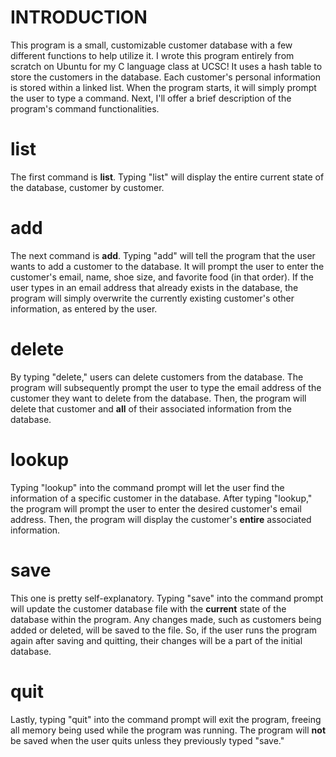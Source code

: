 # INTRODUCTION
This program is a small, customizable customer database with a few different functions to help utilize it. I wrote this program entirely from scratch on Ubuntu for my C language class at UCSC! It uses a hash table to store the customers in the database. Each customer's personal information is stored within a linked list. When the program starts, it will simply prompt the user to type a command. Next, I'll offer a brief description of the program's command functionalities.
# list
The first command is **list**. Typing "list" will display the entire current state of the database, customer by customer.
# add
The next command is **add**. Typing "add" will tell the program that the user wants to add a customer to the database. It will prompt the user to enter the customer's email, name, shoe size, and favorite food (in that order). If the user types in an email address that already exists in the database, the program will simply overwrite the currently existing customer's other information, as entered by the user.
# delete
By typing "delete," users can delete customers from the database. The program will subsequently prompt the user to type the email address of the customer they want to delete from the database. Then, the program will delete that customer and **all** of their associated information from the database.
# lookup
Typing "lookup" into the command prompt will let the user find the information of a specific customer in the database. After typing "lookup," the program will prompt the user to enter the desired customer's email address. Then, the program will display the customer's **entire** associated information.
# save
This one is pretty self-explanatory. Typing "save" into the command prompt will update the customer database file with the **current** state of the database within the program. Any changes made, such as customers being added or deleted, will be saved to the file. So, if the user runs the program again after saving and quitting, their changes will be a part of the initial database.
# quit
Lastly, typing "quit" into the command prompt will exit the program, freeing all memory being used while the program was running. The program will **not** be saved when the user quits unless they previously typed "save."
